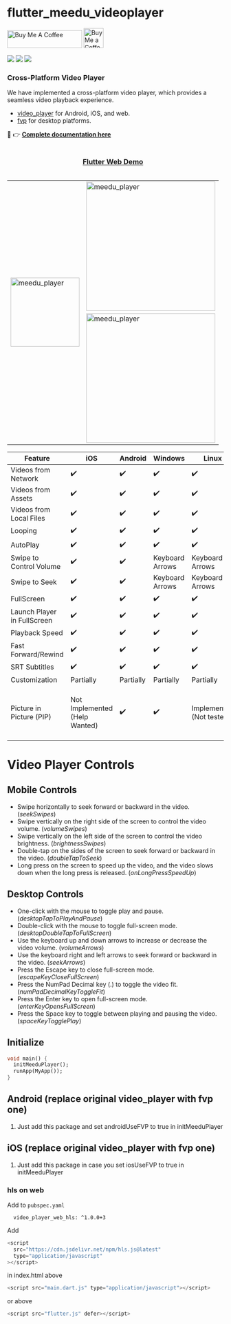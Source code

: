 # flutter_meedu_videoplayer

<a href="https://www.buymeacoffee.com/zezo357" target="_blank"><img src="https://cdn.buymeacoffee.com/buttons/default-orange.png" alt="Buy Me A Coffee" height="41" width="174"></a>
<a href='https://ko-fi.com/zezo357' target='_blank'><img height='35' style='border:0px;height:46px;' src='https://az743702.vo.msecnd.net/cdn/kofi3.png?v=0' border='0' alt='Buy Me a Coffee at ko-fi.com' />

<a target="blank" href="https://pub.dev/packages/flutter_meedu_videoplayer"><img src="https://img.shields.io/pub/v/flutter_meedu_videoplayer?include_prereleases&style=flat-square"/></a>
<img src="https://img.shields.io/github/last-commit/zezo357/flutter_meedu_videoplayer/master?style=flat-square"/>
<img src="https://img.shields.io/github/license/zezo357/flutter_meedu_videoplayer?style=flat-square"/>

### Cross-Platform Video Player

We have implemented a cross-platform video player, which provides a seamless video playback experience.

- [video_player](https://pub.dev/packages/video_player) for Android, iOS, and web.
- [fvp](https://pub.dev/packages/fvp) for desktop platforms.

👋 👉 <b>[Complete documentation here](https://zezo357.github.io/flutter_meedu_videoplayer/)</b>

<table>
<caption><h4><a href="https://zezo357.github.io/flutter_meedu_videoplayer_example/">Flutter Web Demo</a></h4></caption>

  <tbody>
    <tr>
      <td rowspan="2"><img src="https://zezo357.github.io/flutter_meedu_videoplayer/assets/q2.gif" alt="meedu_player" width="160" /></td>     
      <td><img src="https://zezo357.github.io/flutter_meedu_videoplayer/assets/full.gif" alt="meedu_player" width="300" /></td>      
    </tr>   
    <tr>
      <td><img src="https://zezo357.github.io/flutter_meedu_videoplayer/assets/playing_video.png" alt="meedu_player" width="300" /></td>     
    </tr>  
  </tbody>
</table>

<table>
  <thead>
    <tr>
      <th>Feature</th>
      <th>iOS</th>
      <th>Android</th>
      <th>Windows</th>
      <th>Linux</th>
      <th>macOS</th>
      <th>Web</th>
    </tr>
  </thead>
  <tbody>
    <tr>
      <td>Videos from Network</td>
      <td>✔️</td>
      <td>✔️</td>
      <td>✔️</td>
      <td>✔️</td>
      <td>✔️</td>
      <td>✔️</td>
    </tr>
    <tr>
      <td>Videos from Assets</td>
      <td>✔️</td>
      <td>✔️</td>
      <td>✔️</td>
      <td>✔️</td>
      <td>✔️</td>
      <td>✔️</td>
    </tr>
    <tr>
      <td>Videos from Local Files</td>
      <td>✔️</td>
      <td>✔️</td>
      <td>✔️</td>
      <td>✔️</td>
      <td>✔️</td>
      <td>✔️</td>
    </tr>
    <tr>
      <td>Looping</td>
      <td>✔️</td>
      <td>✔️</td>
      <td>✔️</td>
      <td>✔️</td>
      <td>✔️</td>
      <td>✔️</td>
    </tr>
    <tr>
      <td>AutoPlay</td>
      <td>✔️</td>
      <td>✔️</td>
      <td>✔️</td>
      <td>✔️</td>
      <td>✔️</td>
      <td>✔️</td>
    </tr>
    <tr>
      <td>Swipe to Control Volume</td>
      <td>✔️</td>
      <td>✔️</td>
      <td>Keyboard Arrows</td>
      <td>Keyboard Arrows</td>
      <td>Keyboard Arrows</td>
      <td>Keyboard Arrows</td>
    </tr>
    <tr>
      <td>Swipe to Seek</td>
      <td>✔️</td>
      <td>✔️</td>
      <td>Keyboard Arrows</td>
      <td>Keyboard Arrows</td>
      <td>Keyboard Arrows</td>
      <td>Keyboard Arrows</td>
    </tr>
    <tr>
      <td>FullScreen</td>
      <td>✔️</td>
      <td>✔️</td>
      <td>✔️</td>
      <td>✔️</td>
      <td>✔️</td>
      <td>✔️</td>
    </tr>
    <tr>
      <td>Launch Player in FullScreen</td>
      <td>✔️</td>
      <td>✔️</td>
      <td>✔️</td>
      <td>✔️</td>
      <td>✔️</td>
      <td>✔️</td>
    </tr>
    <tr>
      <td>Playback Speed</td>
      <td>✔️</td>
      <td>✔️</td>
      <td>✔️</td>
      <td>✔️</td>
      <td>✔️</td>
      <td>✔️</td>
    </tr>
    <tr>
      <td>Fast Forward/Rewind</td>
      <td>✔️</td>
      <td>✔️</td>
      <td>✔️</td>
      <td>✔️</td>
      <td>✔️</td>
      <td>✔️</td>
    </tr>
    <tr>
      <td>SRT Subtitles</td>
      <td>✔️</td>
      <td>✔️</td>
      <td>✔️</td>
      <td>✔️</td>
      <td>✔️</td>
      <td>✔️</td>
    </tr>
    <tr>
      <td>Customization</td>
      <td>Partially</td>
      <td>Partially</td>
      <td>Partially</td>
      <td>Partially</td>
      <td>Partially</td>
      <td>Partially</td>
    </tr>
    <tr>
      <td>Picture in Picture (PIP)</td>
      <td>Not Implemented (Help Wanted)</td>
      <td>✔️</td>
      <td>✔️</td>
      <td>Implemented (Not tested)</td>
      <td>Implemented (Crashes, waiting for window_manager release, fixed in GitHub)</td>
      <td>Not Implemented</td>
    </tr>
  </tbody>
</table>

# Video Player Controls

## Mobile Controls

- Swipe horizontally to seek forward or backward in the video. (<em>seekSwipes</em>)
- Swipe vertically on the right side of the screen to control the video volume. (<em>volumeSwipes</em>)
- Swipe vertically on the left side of the screen to control the video brightness. (<em>brightnessSwipes</em>)
- Double-tap on the sides of the screen to seek forward or backward in the video. (<em>doubleTapToSeek</em>)
- Long press on the screen to speed up the video, and the video slows down when the long press is released. (<em>onLongPressSpeedUp</em>)

## Desktop Controls

- One-click with the mouse to toggle play and pause. (<em>desktopTapToPlayAndPause</em>)
- Double-click with the mouse to toggle full-screen mode. (<em>desktopDoubleTapToFullScreen</em>)
- Use the keyboard up and down arrows to increase or decrease the video volume. (<em>volumeArrows</em>)
- Use the keyboard right and left arrows to seek forward or backward in the video. (<em>seekArrows</em>)
- Press the Escape key to close full-screen mode. (<em>escapeKeyCloseFullScreen</em>)
- Press the NumPad Decimal key (.) to toggle the video fit. (<em>numPadDecimalKeyToggleFit</em>)
- Press the Enter key to open full-screen mode. (<em>enterKeyOpensFullScreen</em>)
- Press the Space key to toggle between playing and pausing the video. (<em>spaceKeyTogglePlay</em>)

## Initialize

```dart
void main() {
  initMeeduPlayer();
  runApp(MyApp());
}
```
## Android (replace original video_player with fvp one)

1. Just add this package and set androidUseFVP to true in initMeeduPlayer
## iOS (replace original video_player with fvp one)

1. Just add this package in case you set iosUseFVP to true in initMeeduPlayer
### hls on web

Add to `pubspec.yaml`

```
  video_player_web_hls: ^1.0.0+3
```

Add

```javascript
<script
  src="https://cdn.jsdelivr.net/npm/hls.js@latest"
  type="application/javascript"
></script>
```

in index.html above

```javascript
<script src="main.dart.js" type="application/javascript"></script>
```

or above

```javascript
<script src="flutter.js" defer></script>
```
